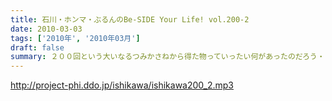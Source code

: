 ```yaml
---
title: 石川・ホンマ・ぶるんのBe-SIDE Your Life! vol.200-2
date: 2010-03-03
tags: ['2010年', '2010年03月']
draft: false
summary: ２００回という大いなるつみかさねから得た物っていったい何があったのだろう・・・そして、次回は２０１回目になるわけであり・・・NAMAE
---
```


http://project-phi.ddo.jp/ishikawa/ishikawa200_2.mp3
